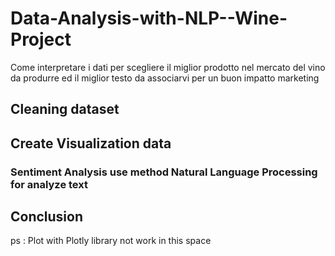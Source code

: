 # Data-Analysis-with-NLP--Wine-Project

Come interpretare i dati per scegliere il miglior prodotto nel mercato del vino da produrre ed il miglior testo da associarvi per un buon impatto marketing 

## Cleaning dataset
## Create Visualization data
### Sentiment Analysis use method  Natural Language Processing for analyze text 
## Conclusion

ps : Plot with Plotly library not work in this space
